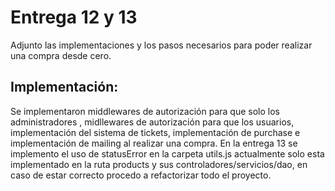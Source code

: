 # Entrega 12 y 13
Adjunto las implementaciones y los pasos necesarios para poder realizar una compra desde cero.

## Implementación:
Se implementaron middlewares de autorización para que solo los administradores , midllewares de autorización para que los usuarios, implementación del sistema de tickets, implementación de purchase e implementación de mailing al realizar una compra.
En la entrega 13 se implemento el uso de statusError en la carpeta utils.js actualmente solo esta implementado en la ruta products y sus controladores/servicios/dao, en caso de estar correcto procedo a refactorizar todo el proyecto.
